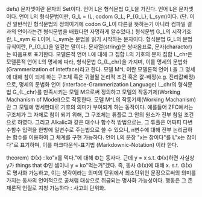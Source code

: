 defs)
문자셋이란 문자의 Set이다.
언어 L은 형식문법 G_L을 가진다.
언어 L은 문자셋이다.
언어 L의 형식문법이란, G_L = (L, codom G_L, P_{G_L}, L_sym)이다. (단. 이건 일반적인 형식문법의 정의이기에 codon G_L이 다른걸 뜻하는기 아니라 컴파일 결과의 언어라는건 형식문법을 배웠다면 자명하게 알수있다.)
형식문법 G_L의 시작기호란, L_sym ∈ L이며, L_sym는 문법을 읽기 시작하는 문자이다.
형식문법 G_L의 문법규칙이란, P_{G_L}을 일겉는 말이다.
문자열(string)은 쌍따옴표로, 문자(charactor)는 따옴표로 표기한다.
모델론적 언어 L에 대해 그 집합 L의 기호의 문자 집합 L_chr은 모델론적 언어 L의 명세에 따라, 형식문법 G_{L_chr}을 가지며, 이를 명세의 문법화 (Grammerization of intetface)라고 한다.
모델 M^L 이란 모델론적 언어 L을 그 명세에 대해 참이 되게 하는 구조체 혹은 귀결될 논리적 조건 혹은 값-배정(e.g. 진리값배정)으로, 명세의 문법화 언어 (interface-Grammerization Language) L_chr의 형식문법 G_{L_chr}를 만족시키는 모델 M으로써 정의하고 모델의 작동기제(Working Machanism of Model)으로 작동한다.
모델 M^L의 작동기제(Working Machanism)란 그 모델에 명세한대로 기호의 의미가 부여되게 하는 동작이다. 예를들어 ZFC에서는 구조체가 그 자체로 참이 되기 위해, 그 구조체는 튜플로 그 안의 원소가 전부 참일 조건으로 하였다. 그리고 Alkalic과 같은 대수나 함수적 방법으로는, 그 튜플은 어짜피 다변수함수 입력을 한방에 일변수로 주는법으로 쓸 수 있으니, n변수에 대해 전부 논리곱하는 함수를 이용하여 그 체계를 구현 가능하다.
언어 L의 문장 "x는 참이다"를 L"x는 참이다"로 표기하며, 이를 마크다운식-표기법 (Markdownic-Notation) 이라 한다.

theorem)
Φ(x) : ko"x를 먹다."에 대해 Φ는 동사다. 근데 y = x s.t. Φ(x)하면 사실상 y가 things that Φ인 셈이니 y = ko"먹는거"겠다.
즉, 동사 Φ(x)에 대해 x. s.t. Φ(x)로 명사화 가능하고, 이는 생각이라는 의미의 단위에서 최소단위인 문장으로써의 의미를 가지는 동사의 언어적으로 공처럼 대상으로 취급되는 명사화 가능성이다.
행동은 그 존재론적 언질로 지칭 가능하다 : 사고의 단위화.
